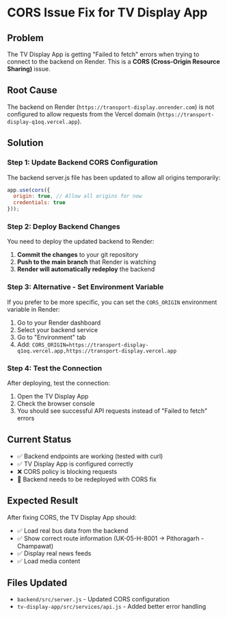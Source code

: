 # CORS Issue Fix for TV Display App

## Problem
The TV Display App is getting "Failed to fetch" errors when trying to connect to the backend on Render. This is a **CORS (Cross-Origin Resource Sharing)** issue.

## Root Cause
The backend on Render (`https://transport-display.onrender.com`) is not configured to allow requests from the Vercel domain (`https://transport-display-q1oq.vercel.app`).

## Solution

### Step 1: Update Backend CORS Configuration
The backend server.js file has been updated to allow all origins temporarily:

```javascript
app.use(cors({ 
  origin: true, // Allow all origins for now
  credentials: true
}));
```

### Step 2: Deploy Backend Changes
You need to deploy the updated backend to Render:

1. **Commit the changes** to your git repository
2. **Push to the main branch** that Render is watching
3. **Render will automatically redeploy** the backend

### Step 3: Alternative - Set Environment Variable
If you prefer to be more specific, you can set the `CORS_ORIGIN` environment variable in Render:

1. Go to your Render dashboard
2. Select your backend service
3. Go to "Environment" tab
4. Add: `CORS_ORIGIN=https://transport-display-q1oq.vercel.app,https://transport-display.vercel.app`

### Step 4: Test the Connection
After deploying, test the connection:

1. Open the TV Display App
2. Check the browser console
3. You should see successful API requests instead of "Failed to fetch" errors

## Current Status
- ✅ Backend endpoints are working (tested with curl)
- ✅ TV Display App is configured correctly
- ❌ CORS policy is blocking requests
- 🔄 Backend needs to be redeployed with CORS fix

## Expected Result
After fixing CORS, the TV Display App should:
- ✅ Load real bus data from the backend
- ✅ Show correct route information (UK-05-H-8001 → Pithoragarh - Champawat)
- ✅ Display real news feeds
- ✅ Load media content

## Files Updated
- `backend/src/server.js` - Updated CORS configuration
- `tv-display-app/src/services/api.js` - Added better error handling
